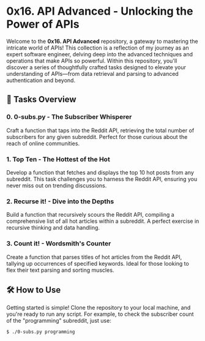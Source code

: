 # 0x16. API Advanced - Unlocking the Power of APIs

Welcome to the **0x16. API Advanced** repository, a gateway to mastering the intricate world of APIs! This collection is a reflection of my journey as an expert software engineer, delving deep into the advanced techniques and operations that make APIs so powerful. Within this repository, you'll discover a series of thoughtfully crafted tasks designed to elevate your understanding of APIs—from data retrieval and parsing to advanced authentication and beyond.

## 🚀 Tasks Overview

### 0. **0-subs.py** - The Subscriber Whisperer
Craft a function that taps into the Reddit API, retrieving the total number of subscribers for any given subreddit. Perfect for those curious about the reach of online communities.

### 1. **Top Ten** - The Hottest of the Hot
Develop a function that fetches and displays the top 10 hot posts from any subreddit. This task challenges you to harness the Reddit API, ensuring you never miss out on trending discussions.

### 2. **Recurse it!** - Dive into the Depths
Build a function that recursively scours the Reddit API, compiling a comprehensive list of all hot articles within a subreddit. A perfect exercise in recursive thinking and data handling.

### 3. **Count it!** - Wordsmith's Counter
Create a function that parses titles of hot articles from the Reddit API, tallying up occurrences of specified keywords. Ideal for those looking to flex their text parsing and sorting muscles.

## 🛠️ How to Use

Getting started is simple! Clone the repository to your local machine, and you're ready to run any script. For example, to check the subscriber count of the "programming" subreddit, just use:

```bash
$ ./0-subs.py programming

